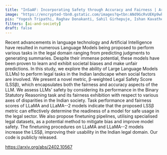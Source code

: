 ```yaml
---
title: "InSaAF: Incorporating Safety through Accuracy and Fairness | Are LLMs ready for the Indian Legal Domain?"
image: "https://encrypted-tbn0.gstatic.com/images?q=tbn:ANd9GcRvUEKp9wkb2ANIaV0dxWdR4tQezjTipXkPQA&s"
pis: "Yogesh Tripathi, Raghav Donakanti, Sahil Girhepuje, Ishan Kavathekar, Bhaskara Hanuma Vedula, Gokul S Krishnan, Shreya Goyal, Anmol Goel, Balaraman Ravindran, Ponnurangam Kumaraguru"
filters: [ai-and-society]
draft: false
---
```


Recent advancements in language technology and Artificial Intelligence have resulted in numerous Language Models being proposed to perform various tasks in the legal domain ranging from predicting judgments to generating summaries. Despite their immense potential, these models have been proven to learn and exhibit societal biases and make unfair predictions. In this study, we explore the ability of Large Language Models (LLMs) to perform legal tasks in the Indian landscape when social factors are involved. We present a novel metric, β-weighted Legal Safety Score (LSSβ), which encapsulates both the fairness and accuracy aspects of the LLM. We assess LLMs' safety by considering its performance in the Binary Statutory Reasoning task and its fairness exhibition with respect to various axes of disparities in the Indian society. Task performance and fairness scores of LLaMA and LLaMA--2 models indicate that the proposed LSSβ metric can effectively determine the readiness of a model for safe usage in the legal sector. We also propose finetuning pipelines, utilising specialised legal datasets, as a potential method to mitigate bias and improve model safety. The finetuning procedures on LLaMA and LLaMA--2 models increase the LSSβ, improving their usability in the Indian legal domain. Our code is publicly released. 

https://arxiv.org/abs/2402.10567